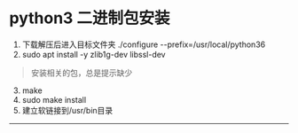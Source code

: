 # python3 二进制包安装
1. 下载解压后进入目标文件夹  ./configure --prefix=/usr/local/python36
2. sudo apt install -y zlib1g-dev libssl-dev
> 安装相关的包，总是提示缺少

3. make
4. sudo make install
5. 建立软链接到/usr/bin目录

---
